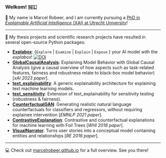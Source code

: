 ### Welkom! 🇳🇱

🐻 My name is Marcel Robeer, and I am currently pursuing a [PhD in _Explainable Artificial Intelligence_ (XAI) at Utrecht University](https://uu.nl/staff/MJRobeer)!

---

🤖 My thesis projects and scientific research projects have resulted in several open-source Python packages:

- [**Explabox**](https://github.com/MarcelRobeer/explabox): {`Explore` | `Examine` | `Explain` | `Expose` } your AI model with the _explabox_! [![DOI](https://joss.theoj.org/papers/10.21105/joss.08253/status.svg)](https://doi.org/10.21105/joss.08253)
- [**GlobalCausalAnalysis**](https://github.com/MarcelRobeer/GlobalCausalAnalysis): Explaining Model Behavior with Global Causal Analysis (give a causal overview of how aspects such as task-related features, fairness and robustness relate to black-box model behavior) [_xAI 2023 paper_].
- [**text_explainability**](https://github.com/MarcelRobeer/text_explainability): A generic explainability architecture for explaining text machine learning models.
- [**text_sensitivity**](https://github.com/MarcelRobeer/text_sensitivity): Extension of text_explainability for sensitivity testing (robustness & fairness).
- [**CounterfactualGAN**](https://github.com/marcelrobeer/counterfactualgan): Generating realistic natural language counterfactuals for classifiers and regressors, without requiring explainee intervention [_EMNLP 2021 paper_].
- [**ContrastiveExplanation**](https://github.com/MarcelRobeer/ContrastiveExplanation): Contrastive and counterfactual explanations for machine learning with Foil Trees [_WHI 2018 paper_].
- [**VisualNarrator**](https://github.com/MarcelRobeer/VisualNarrator): Turns user stories into a conceptual model containing entities and relationships [_RE 2016 paper_].

---

💻 Check out [marcelrobeer.github.io](https://marcelrobeer.github.io) for a full overview. See you there!
